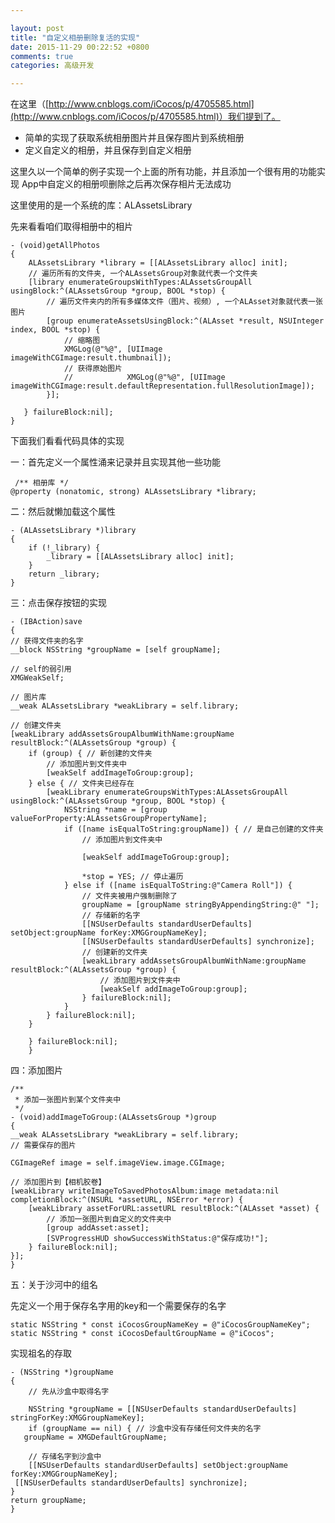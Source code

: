 ```yaml
---

layout: post
title: "自定义相册删除复活的实现"
date: 2015-11-29 00:22:52 +0800
comments: true
categories: 高级开发

---
```




 
在这里（[http://www.cnblogs.com/iCocos/p/4705585.html](http://www.cnblogs.com/iCocos/p/4705585.html)）我们提到了。

* 简单的实现了获取系统相册图片并且保存图片到系统相册
* 定义自定义的相册，并且保存到自定义相册
 
这里久以一个简单的例子实现一个上面的所有功能，并且添加一个很有用的功能实现
App中自定义的相册呗删除之后再次保存相片无法成功
 
 
这里使用的是一个系统的库：ALAssetsLibrary
 


<!--more-->




先来看看咱们取得相册中的相片

	- (void)getAllPhotos
	{
	    ALAssetsLibrary *library = [[ALAssetsLibrary alloc] init];
	    // 遍历所有的文件夹, 一个ALAssetsGroup对象就代表一个文件夹
	    [library enumerateGroupsWithTypes:ALAssetsGroupAll usingBlock:^(ALAssetsGroup *group, BOOL *stop) {
	        // 遍历文件夹内的所有多媒体文件（图片、视频）, 一个ALAsset对象就代表一张图片
	        [group enumerateAssetsUsingBlock:^(ALAsset *result, NSUInteger index, BOOL *stop) {
	            // 缩略图
	            XMGLog(@"%@", [UIImage imageWithCGImage:result.thumbnail]);
	            // 获得原始图片
	            //            XMGLog(@"%@", [UIImage imageWithCGImage:result.defaultRepresentation.fullResolutionImage]);
	        }];
	       
	   } failureBlock:nil];
	}
 

下面我们看看代码具体的实现
 
一：首先定义一个属性涌来记录并且实现其他一些功能

	 /** 相册库 */
	@property (nonatomic, strong) ALAssetsLibrary *library;
 
二：然后就懒加载这个属性

	- (ALAssetsLibrary *)library
	{
	    if (!_library) {
	        _library = [[ALAssetsLibrary alloc] init];
	    }
	    return _library;
	}
 

三：点击保存按钮的实现
   
	- (IBAction)save
	{
    // 获得文件夹的名字
    __block NSString *groupName = [self groupName];
   
    // self的弱引用
    XMGWeakSelf;
   
    // 图片库
    __weak ALAssetsLibrary *weakLibrary = self.library;
   
    // 创建文件夹
    [weakLibrary addAssetsGroupAlbumWithName:groupName resultBlock:^(ALAssetsGroup *group) {
        if (group) { // 新创建的文件夹
            // 添加图片到文件夹中
            [weakSelf addImageToGroup:group];
        } else { // 文件夹已经存在
            [weakLibrary enumerateGroupsWithTypes:ALAssetsGroupAll usingBlock:^(ALAssetsGroup *group, BOOL *stop) {
                NSString *name = [group valueForProperty:ALAssetsGroupPropertyName];
                if ([name isEqualToString:groupName]) { // 是自己创建的文件夹
                    // 添加图片到文件夹中
					
					[weakSelf addImageToGroup:group];
                   
                    *stop = YES; // 停止遍历
                } else if ([name isEqualToString:@"Camera Roll"]) {
                    // 文件夹被用户强制删除了
                    groupName = [groupName stringByAppendingString:@" "];
                    // 存储新的名字
                    [[NSUserDefaults standardUserDefaults] setObject:groupName forKey:XMGGroupNameKey];
                    [[NSUserDefaults standardUserDefaults] synchronize];
                    // 创建新的文件夹
                    [weakLibrary addAssetsGroupAlbumWithName:groupName resultBlock:^(ALAssetsGroup *group) {
                        // 添加图片到文件夹中
                        [weakSelf addImageToGroup:group];
                    } failureBlock:nil];
                }
            } failureBlock:nil];
        }
	
		} failureBlock:nil];
		}

四：添加图片

	/**
	 * 添加一张图片到某个文件夹中
	 */
	- (void)addImageToGroup:(ALAssetsGroup *)group
	{
    __weak ALAssetsLibrary *weakLibrary = self.library;
    // 需要保存的图片
	
	CGImageRef image = self.imageView.image.CGImage;
   
    // 添加图片到【相机胶卷】
    [weakLibrary writeImageToSavedPhotosAlbum:image metadata:nil completionBlock:^(NSURL *assetURL, NSError *error) {
        [weakLibrary assetForURL:assetURL resultBlock:^(ALAsset *asset) {
            // 添加一张图片到自定义的文件夹中
            [group addAsset:asset];
            [SVProgressHUD showSuccessWithStatus:@"保存成功!"];
        } failureBlock:nil];
    }];
	}
 
五：关于沙河中的组名
 
先定义一个用于保存名字用的key和一个需要保存的名字

	static NSString * const iCocosGroupNameKey = @"iCocosGroupNameKey";
	static NSString * const iCocosDefaultGroupName = @"iCocos";
 
实现祖名的存取
	
	- (NSString *)groupName
	{
   		// 先从沙盒中取得名字
   		
		NSString *groupName = [[NSUserDefaults standardUserDefaults] stringForKey:XMGGroupNameKey];
		if (groupName == nil) { // 沙盒中没有存储任何文件夹的名字
       groupName = XMGDefaultGroupName;
      
  		// 存储名字到沙盒中
 		[[NSUserDefaults standardUserDefaults] setObject:groupName forKey:XMGGroupNameKey];
     [[NSUserDefaults standardUserDefaults] synchronize];
   	}
   	return groupName;
	}
 
